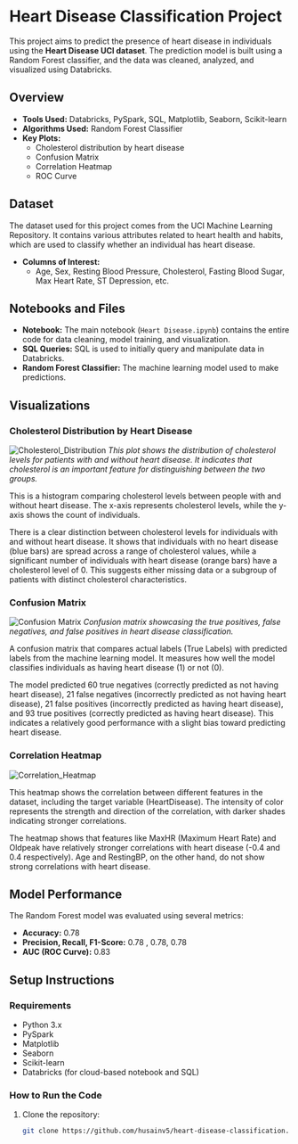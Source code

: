# Heart Disease Classification Project

This project aims to predict the presence of heart disease in individuals using the **Heart Disease UCI dataset**. The prediction model is built using a Random Forest classifier, and the data was cleaned, analyzed, and visualized using Databricks.

## Overview

- **Tools Used:** Databricks, PySpark, SQL, Matplotlib, Seaborn, Scikit-learn
- **Algorithms Used:** Random Forest Classifier
- **Key Plots:**
  - Cholesterol distribution by heart disease
  - Confusion Matrix
  - Correlation Heatmap
  - ROC Curve

## Dataset

The dataset used for this project comes from the UCI Machine Learning Repository. It contains various attributes related to heart health and habits, which are used to classify whether an individual has heart disease.

- **Columns of Interest:**
  - Age, Sex, Resting Blood Pressure, Cholesterol, Fasting Blood Sugar, Max Heart Rate, ST Depression, etc.

## Notebooks and Files

- **Notebook:** The main notebook (`Heart Disease.ipynb`) contains the entire code for data cleaning, model training, and visualization.
- **SQL Queries:** SQL is used to initially query and manipulate data in Databricks.
- **Random Forest Classifier:** The machine learning model used to make predictions.

## Visualizations

### Cholesterol Distribution by Heart Disease

![Cholesterol_Distribution](images/cholesterol_dist_heart_data.png)
*This plot shows the distribution of cholesterol levels for patients with and without heart disease. It indicates that cholesterol is an important feature for distinguishing between the two groups.*

This is a histogram comparing cholesterol levels between people with and without heart disease. The x-axis represents cholesterol levels, while the y-axis shows the count of individuals.

There is a clear distinction between cholesterol levels for individuals with and without heart disease. It shows that individuals with no heart disease (blue bars) are spread across a range of cholesterol values, while a significant number of individuals with heart disease (orange bars) have a cholesterol level of 0. This suggests either missing data or a subgroup of patients with distinct cholesterol characteristics.

### Confusion Matrix

![Confusion Matrix](images/confusion_matrix_heart_data.png)
*Confusion matrix showcasing the true positives, false negatives, and false positives in heart disease classification.*

A confusion matrix that compares actual labels (True Labels) with predicted labels from the machine learning model. It measures how well the model classifies individuals as having heart disease (1) or not (0).

The model predicted 60 true negatives (correctly predicted as not having heart disease), 21 false negatives (incorrectly predicted as not having heart disease), 21 false positives (incorrectly predicted as having heart disease), and 93 true positives (correctly predicted as having heart disease). This indicates a relatively good performance with a slight bias toward predicting heart disease.

### Correlation Heatmap

![Correlation_Heatmap](images/correlation_heatmap_heart_data.png)

This heatmap shows the correlation between different features in the dataset, including the target variable (HeartDisease). The intensity of color represents the strength and direction of the correlation, with darker shades indicating stronger correlations.

The heatmap shows that features like MaxHR (Maximum Heart Rate) and Oldpeak have relatively stronger correlations with heart disease (-0.4 and 0.4 respectively). Age and RestingBP, on the other hand, do not show strong correlations with heart disease.

## Model Performance

The Random Forest model was evaluated using several metrics:
- **Accuracy:** 0.78
- **Precision, Recall, F1-Score:**  0.78 , 0.78,  0.78
- **AUC (ROC Curve):** 0.83

## Setup Instructions

### Requirements

- Python 3.x
- PySpark
- Matplotlib
- Seaborn
- Scikit-learn
- Databricks (for cloud-based notebook and SQL)

### How to Run the Code

1. Clone the repository:
   ```bash
   git clone https://github.com/husainv5/heart-disease-classification.git
